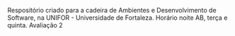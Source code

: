 Respositório criado para a cadeira de Ambientes e Desenvolvimento de Software, na UNIFOR - Universidade de Fortaleza. Horário noite AB, terça e quinta. Avaliação 2